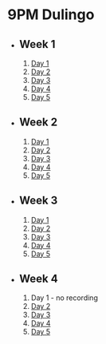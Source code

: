 # 9PM Dulingo 

- ## Week 1

   1. [Day 1](https://www.facebook.com/iCodeguru/videos/719636880286372/)
   2. [Day 2]()
   3. [Day 3](https://www.facebook.com/iCodeguru/videos/371801772422225)
   4. [Day 4](https://www.facebook.com/iCodeguru/videos/2650706315088015)
   5. [Day 5](https://www.facebook.com/iCodeguru/videos/380131284883534)

- ## Week 2

   1. [Day 1]()
   2. [Day 2]()
   3. [Day 3](https://www.facebook.com/iCodeguru/videos/385691497580184)
   4. [Day 4](https://www.facebook.com/iCodeguru/videos/1607119626781233)
   5. [Day 5](https://www.facebook.com/iCodeguru/videos/7778915685452106)

- ## Week 3

   1. [Day 1](https://www.facebook.com/iCodeguru/videos/719215257086835)
   2. [Day 2](https://www.facebook.com/iCodeguru/videos/602362738759966)
   3. [Day 3](https://www.facebook.com/iCodeguru/videos/1592974438121385)
   4. [Day 4](https://www.facebook.com/iCodeguru/videos/923346539332496)
   5. [Day 5](https://www.facebook.com/iCodeguru/videos/825272939385505)

- ## Week 4

   1. Day 1 - no recording
   2. [Day 2](https://www.facebook.com/iCodeguru/videos/769561598130533)
   3. [Day 3](https://www.facebook.com/iCodeguru/videos/2365189240537256)
   4. [Day 4](https://www.facebook.com/iCodeguru/videos/1468617823745945)
   5. [Day 5](https://www.facebook.com/iCodeguru/videos/3667568273485167)

<!-- - ## Week

   1. [Day 1](https://www.facebook.com/iCodeguru/videos/924146959085415)
   2. [Day 2](https://www.facebook.com/iCodeguru/videos/1101997754424753)
   3. [Day 3]()
   4. [Day 4](https://www.facebook.com/iCodeguru/videos/472387198448580)
   5. [Day 5](https://www.facebook.com/iCodeguru/videos/1513664595884067) -->